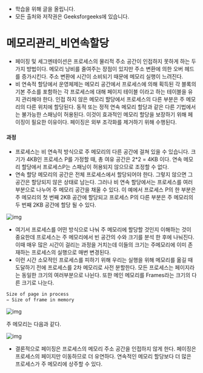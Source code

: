 - 학습을 위해 글을 올립니다.
- 모든 출처와 저작권은 Geeksforgeeks에 있습니다.

[^출처]: https://www.geeksforgeeks.org/



# 메모리관리_비연속할당

- 페이징 및 세그멘테이션은 프로세스의 물리적 주소 공간이 인접하지 못하게 하는 두 가지 방법이다. 메모리 낭비를 줄여주는 장점이 있지만 주소 변환에 의한 오버 헤드를 증가시킨다. 주소 변환에 시간이 소비되기 때문에 메모리 실행이 느려진다.
- 비 연속적 할당에서 운영체제는 메모리 공간에서 프로세스에 의해 획득된 각 블록의 기본 주소를 포함하는 각 프로세스에 대해 페이지 테이블 이라고 하는 테이블을 유지 관리해야 한다. 인접 하지 않은 메모리 할당에서 프로세스의 다른 부분은 주 메모리의 다른 위치에 할당된다. 동적 또는 정적 연속 메모리 할당과 같은 다른 기법에서는 불가능한 스패닝이 허용된다. 이것이 효과적인 메모리 할당을 보장하기 위해 페이징이 필요한 이유이다. 페이징은 외부 조각화를 제거하기 위해 수행된다.

#### 과정

- 프로세스는 비 연속적 방식으로 주 메모리의 다른 공간에 걸쳐 있을 수 있습니다. 크기가 4KB인 프로세스 P를 가정할 때, 총 여유 공간은 2*2 = 4KB 이다. 연속 메모리 할당에서 프로세스P는 스패닝이 허용되지 않으므로 조정할 수 없다.
- 연속 할당 메모리의 공간은 전체 프로세스에서 할당되어야 한다. 그렇지 않으면 그 공간은 할당되지 않은 상태로 남는다. 그러나 비 연속 할당에서는 프로세스를 여러 부분으로 나누어 주 메모리 공간을 채울 수 있다. 이 예에서 프로세스 P의 한 부분은 주 메모리의 첫 번째 2KB 공간에 할당되고 프로세스 P의 다른 부분은 주 메모리의 두 번째 2KB 공간에 할당 될 수 있다.

![img](https://cdncontribute.geeksforgeeks.org/wp-content/uploads/1-353.png)

- 여기서 프로세스를 어떤 방식으로 나눠 주 메모리에 할당할 것인지 이해하는 것이 중요한데 프로세스는 주 메모리에서 빈 공간의 수와 크기를 분석 한 후에 나눠진다. 이때 매우 많은 시간이 걸리는 과정을 거치는데 이들의 크기는  주메모리에 이미 존재하는 프로세스의 실행으로 매번 변경된다.
- 이런 시간 소모적인 프로세스를 피하기 위해 우리는 실행을 위해 메모리를 옮길 때 도달하기 전에 프로세스를 2차 메모리로 사전 분할한다. 모든 프로세스는 페이지라는 동일한 크기의 여러부분으로 나뉜다. 또한 메인 메모리를 Frames라는 크기의 다른 크기로 나눈다.

```c
Size of page in process 
= Size of frame in memory 
```

![img](https://cdncontribute.geeksforgeeks.org/wp-content/uploads/1-1-1.png)

주 메모리는 다음과 같다.

![img](https://cdncontribute.geeksforgeeks.org/wp-content/uploads/2222-6.png)

- 결론적으로 페이징은 프로세스의 메모리 주소 공간을 인접하지 않게 한다. 페이징은 프로세스의 페이지만 이동하므로 더 유연하다. 연속적인 메모리 할당보다 더 많은 프로세스가 주 메모리에 상주할 수 있다.